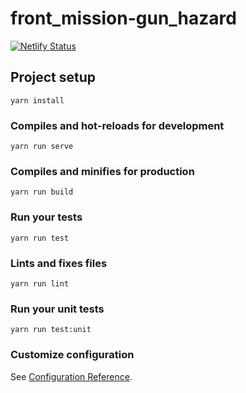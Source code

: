 # front_mission-gun_hazard

[![Netlify Status](https://api.netlify.com/api/v1/badges/96158b19-e9ca-45b1-b6f5-276bf22a5be4/deploy-status)](https://app.netlify.com/sites/the-gunhazard/deploys)

## Project setup
```
yarn install
```

### Compiles and hot-reloads for development
```
yarn run serve
```

### Compiles and minifies for production
```
yarn run build
```

### Run your tests
```
yarn run test
```

### Lints and fixes files
```
yarn run lint
```

### Run your unit tests
```
yarn run test:unit
```

### Customize configuration
See [Configuration Reference](https://cli.vuejs.org/config/).
